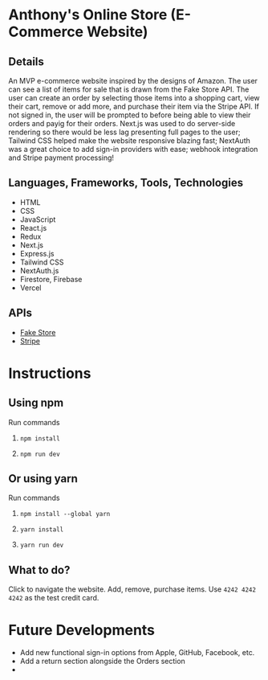 # Anthony's Online Store (E-Commerce Website)

## Details

An MVP e-commerce website inspired by the designs of Amazon. The user can see a list of items for sale that is drawn from the Fake Store API. The user can create an order by selecting those items into a shopping cart, view their cart, remove or add more, and purchase their item via the Stripe API. If not signed in, the user will be prompted to before being able to view their orders and payig for their orders. Next.js was used to do server-side rendering so there would be less lag presenting full pages to the user; Tailwind CSS helped make the website responsive blazing fast; NextAuth was a great choice to add sign-in providers with ease; webhook integration and Stripe payment processing!

## Languages, Frameworks, Tools, Technologies

- HTML
- CSS
- JavaScript
- React.js
- Redux
- Next.js
- Express.js
- Tailwind CSS
- NextAuth.js
- Firestore, Firebase
- Vercel

## APIs

- [Fake Store](https://fakestoreapi.com)
- [Stripe](https://stripe.com)

# Instructions

## Using npm

Run commands

1. `npm install`

2. `npm run dev`

## Or using yarn

Run commands

1. `npm install --global yarn`

2. `yarn install`

3. `yarn run dev`

## What to do?

Click to navigate the website. Add, remove, purchase items. Use `4242 4242 4242` as the test credit card.

# Future Developments

- Add new functional sign-in options from Apple, GitHub, Facebook, etc.
- Add a return section alongside the Orders section
- 
